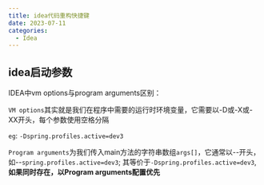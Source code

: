 ```yaml
---
title: idea代码重构快捷键
date: 2023-07-11
categories:
  - Idea
---
```


## idea启动参数

IDEA中vm options与program arguments区别：



`VM options`其实就是我们在程序中需要的运行时环境变量，它需要以-D或-X或-XX开头，每个参数使用空格分隔

`eg`: `-Dspring.profiles.active=dev3`



`Program arguments`为我们传入main方法的字符串数组`args[]`，它通常以--开头，如--`spring.profiles.active=dev3`; 其等价于`-Dspring.profiles.active=dev3`,**如果同时存在，以Program arguments配置优先**